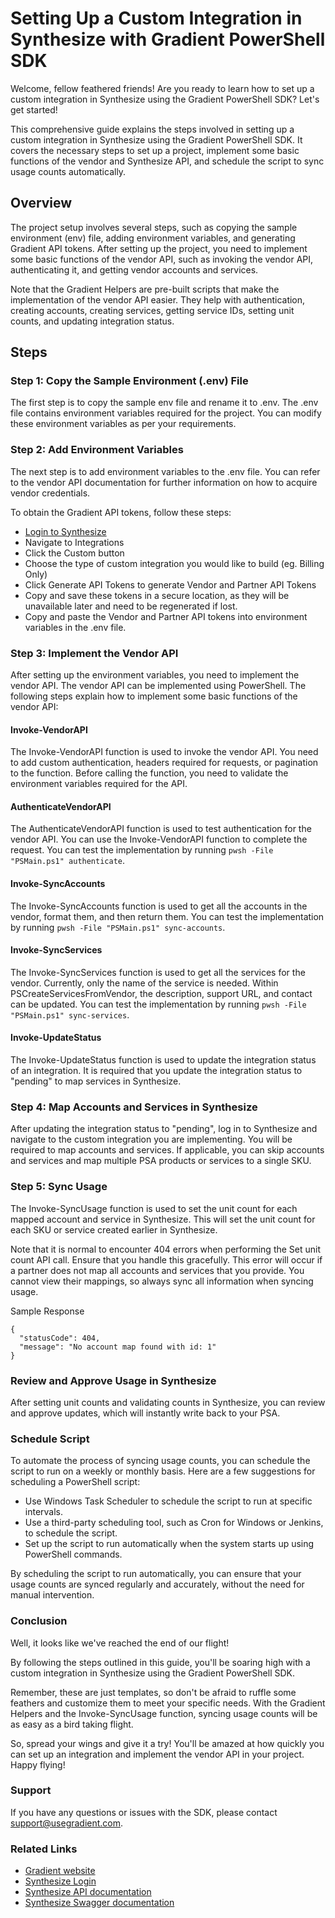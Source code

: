 # Setting Up a Custom Integration in Synthesize with Gradient PowerShell SDK
Welcome, fellow feathered friends! Are you ready to learn how to set up a custom integration in Synthesize using the Gradient PowerShell SDK? Let's get started!

This comprehensive guide explains the steps involved in setting up a custom integration in Synthesize using the Gradient PowerShell SDK. It covers the necessary steps to set up a project, implement some basic functions of the vendor and Synthesize API, and schedule the script to sync usage counts automatically.

## Overview
The project setup involves several steps, such as copying the sample environment (env) file, adding environment variables, and generating Gradient API tokens. After setting up the project, you need to implement some basic functions of the vendor API, such as invoking the vendor API, authenticating it, and getting vendor accounts and services.

Note that the Gradient Helpers are pre-built scripts that make the implementation of the vendor API easier. They help 
with authentication, creating accounts, creating services, getting service IDs, setting unit counts, and updating integration status.

## Steps

### Step 1: Copy the Sample Environment (.env) File
The first step is to copy the sample env file and rename it to .env. The .env file contains environment variables required for the project. You can modify these environment variables as per your requirements.

### Step 2: Add Environment Variables
The next step is to add environment variables to the .env file. You can refer to the vendor API documentation for further information on how to acquire vendor credentials.

To obtain the Gradient API tokens, follow these steps:

- [Login to Synthesize](https://app.usegradient.com/login)
- Navigate to Integrations
- Click the Custom button
- Choose the type of custom integration you would like to build (eg. Billing Only)
- Click Generate API Tokens to generate Vendor and Partner API Tokens
- Copy and save these tokens in a secure location, as they will be unavailable later and need to be regenerated if lost.
- Copy and paste the Vendor and Partner API tokens into environment variables in the .env file.

### Step 3: Implement the Vendor API
After setting up the environment variables, you need to implement the vendor API. The vendor API can be implemented using PowerShell. The following steps explain how to implement some basic functions of the vendor API:

#### Invoke-VendorAPI
The Invoke-VendorAPI function is used to invoke the vendor API. You need to add custom authentication, headers required for requests, or pagination to the function. Before calling the function, you need to validate the environment variables required for the API.

#### AuthenticateVendorAPI
The AuthenticateVendorAPI function is used to test authentication for the vendor API. You can use the Invoke-VendorAPI function to complete the request. You can test the implementation by running `pwsh -File "PSMain.ps1" authenticate`.

#### Invoke-SyncAccounts
The Invoke-SyncAccounts function is used to get all the accounts in the vendor, format them, and then return them. You can test the implementation by running `pwsh -File "PSMain.ps1" sync-accounts`.

#### Invoke-SyncServices
The Invoke-SyncServices function is used to get all the services for the vendor. Currently, only the name of the service is needed. Within PSCreateServicesFromVendor, the description, support URL, and contact can be updated. You can test the implementation by running `pwsh -File "PSMain.ps1" sync-services`.

#### Invoke-UpdateStatus
The Invoke-UpdateStatus function is used to update the integration status of an integration. It is required that you update the integration status to "pending" to map services in Synthesize.

### Step 4: Map Accounts and Services in Synthesize
After updating the integration status to "pending", log in to Synthesize and navigate to the custom integration you are implementing. You will be required to map accounts and services. If applicable, you can skip accounts and services and map multiple PSA products or services to a single SKU.

### Step 5: Sync Usage
The Invoke-SyncUsage function is used to set the unit count for each mapped account and service in Synthesize. This will set the unit count for each SKU or service created earlier in Synthesize.

Note that it is normal to encounter 404 errors when performing the Set unit count API call. Ensure that you handle this gracefully. This error will occur if a partner does not map all accounts and services that you provide. You cannot view their mappings, so always sync all information when syncing usage.

Sample Response

```
{
  "statusCode": 404,
  "message": "No account map found with id: 1"
}
```

### Review and Approve Usage in Synthesize
After setting unit counts and validating counts in Synthesize, you can review and approve updates, which will instantly write back to your PSA.

### Schedule Script
To automate the process of syncing usage counts, you can schedule the script to run on a weekly or monthly basis. Here are a few suggestions for scheduling a PowerShell script:

- Use Windows Task Scheduler to schedule the script to run at specific intervals.
- Use a third-party scheduling tool, such as Cron for Windows or Jenkins, to schedule the script.
- Set up the script to run automatically when the system starts up using PowerShell commands.

By scheduling the script to run automatically, you can ensure that your usage counts are synced regularly and accurately, without the need for manual intervention.

### Conclusion
Well, it looks like we've reached the end of our flight!

By following the steps outlined in this guide, you'll be soaring high with a custom integration in Synthesize using the Gradient PowerShell SDK.

Remember, these are just templates, so don't be afraid to ruffle some feathers and customize them to meet your 
specific needs. With the Gradient Helpers and the Invoke-SyncUsage function, syncing usage counts will be as easy as a 
bird taking flight.

So, spread your wings and give it a try! You'll be amazed at how quickly you can set up an integration and implement the vendor API in your project. Happy flying!

### Support
If you have any questions or issues with the SDK, please contact support@usegradient.com.

### Related Links

- [Gradient website](https://www.meetgradient.com/)
- [Synthesize Login](https://app.usegradient.com/login)
- [Synthesize API documentation](https://api-docs.meetgradient.com/docs)
- [Synthesize Swagger documentation](https://www.example.com)